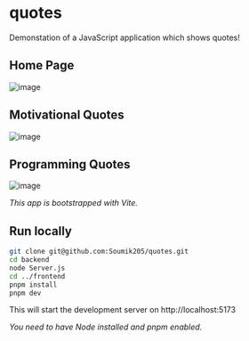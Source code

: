 # quotes

Demonstation of a JavaScript application which shows quotes!

## Home Page
![image](https://github.com/user-attachments/assets/1b8b87d6-6126-4b71-ac07-b48969660983)


## Motivational Quotes
![image](https://github.com/user-attachments/assets/72015569-8eae-4184-baa5-636b53b5f624)


## Programming Quotes
![image](https://github.com/user-attachments/assets/7406f4d6-e6e5-485e-8fe3-d0bafdf38863)


_This app is bootstrapped with Vite._

## Run locally

```bash
git clone git@github.com:Soumik205/quotes.git
cd backend
node Server.js
cd ../frontend
pnpm install
pnpm dev
```

This will start the development server on http://localhost:5173

_You need to have Node installed and pnpm enabled._
